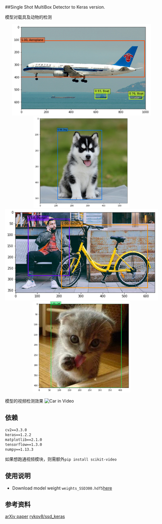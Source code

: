 ##Single Shot MultiBox Detector to Keras version.

模型对载具及动物的检测
<p align="center">
<img src="output/Aeroplane.png" height="300px" weight="500px">
<img src="output/Dog.png" height="300px">

<img src="output/Bicycle.png" height="300px" weight="500px">
<img src="output/Cat.png" height="300px">

</p>

模型的视频检测效果
![Car in Video](https://github.com/kuhung/SSD_keras/blob/master/output/car.gif)

## 依赖
```
cv2==3.3.0
keras==1.2.2
matplotlib==2.1.0
tensorflow==1.3.0
numpy==1.13.3
```
如果想跑通视频模块，则需额外`pip install scikit-video`

## 使用说明

- Download model weight `weights_SSD300.hdf5`[here](https://github.com/kuhung/SSD_keras/releases)



## 参考资料
[arXiv paper](http://arxiv.org/abs/1512.02325)
[rykov8/ssd_keras](https://github.com/rykov8/ssd_keras)
